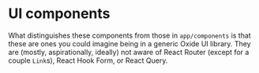 # UI components

What distinguishes these components from those in `app/components` is that these are ones you could imagine being in a generic Oxide UI library. They are (mostly, aspirationally, ideally) not aware of React Router (except for a couple `Link`s), React Hook Form, or React Query.
